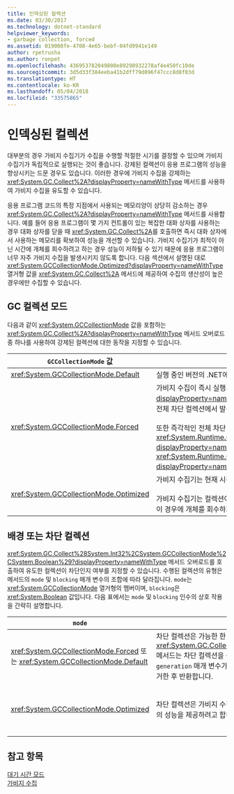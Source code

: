 ```yaml
---
title: 인덱싱된 컬렉션
ms.date: 03/30/2017
ms.technology: dotnet-standard
helpviewer_keywords:
- garbage collection, forced
ms.assetid: 019008fe-4708-4e65-bebf-04fd9941e149
author: rpetrusha
ms.author: ronpet
ms.openlocfilehash: 436953782049800e89298932278af4e450fc10de
ms.sourcegitcommit: 3d5d33f384eeba41b2dff79d096f47ccc8d8f03d
ms.translationtype: HT
ms.contentlocale: ko-KR
ms.lasthandoff: 05/04/2018
ms.locfileid: "33575865"
---
```

# <a name="induced-collections"></a>인덱싱된 컬렉션
대부분의 경우 가비지 수집기가 수집을 수행할 적절한 시기를 결정할 수 있으며 가비지 수집기가 독립적으로 실행되는 것이 좋습니다. 강제된 컬렉션이 응용 프로그램의 성능을 향상시키는 드문 경우도 있습니다. 이러한 경우에 가비지 수집을 강제하는 <xref:System.GC.Collect%2A?displayProperty=nameWithType> 메서드를 사용하여 가비지 수집을 유도할 수 있습니다.  
  
 응용 프로그램 코드의 특정 지점에서 사용되는 메모리양이 상당히 감소하는 경우 <xref:System.GC.Collect%2A?displayProperty=nameWithType> 메서드를 사용합니다. 예를 들어 응용 프로그램이 몇 가지 컨트롤이 있는 복잡한 대화 상자를 사용하는 경우 대화 상자를 닫을 때 <xref:System.GC.Collect%2A>를 호출하면 즉시 대화 상자에서 사용하는 메모리를 확보하여 성능을 개선할 수 있습니다. 가비지 수집기가 최적이 아닌 시간에 개체를 회수하려고 하는 경우 성능이 저하될 수 있기 때문에 응용 프로그램이 너무 자주 가비지 수집을 발생시키지 않도록 합니다. 다음 섹션에서 설명된 대로 <xref:System.GCCollectionMode.Optimized?displayProperty=nameWithType> 열거형 값을 <xref:System.GC.Collect%2A> 메서드에 제공하여 수집의 생산성이 높은 경우에만 수집할 수 있습니다.  
  
## <a name="gc-collection-mode"></a>GC 컬렉션 모드  
 다음과 같이 <xref:System.GCCollectionMode> 값을 포함하는 <xref:System.GC.Collect%2A?displayProperty=nameWithType> 메서드 오버로드 중 하나를 사용하여 강제된 컬렉션에 대한 동작을 지정할 수 있습니다.  
  
|`GCCollectionMode` 값|설명|  
|------------------------------|-----------------|  
|<xref:System.GCCollectionMode.Default>|실행 중인 버전의 .NET에 대한 기본 가비지 수집 설정을 사용합니다.|  
|<xref:System.GCCollectionMode.Forced>|가비지 수집이 즉시 실행되도록 강제합니다. 이는 <xref:System.GC.Collect?displayProperty=nameWithType> 오버로드를 호출하는 것과 같습니다. 모든 세대의 전체 차단 컬렉션에서 발생합니다.<br /><br /> 또한 즉각적인 전체 차단 가비지 수집을 적용하기 전에 <xref:System.Runtime.GCSettings.LargeObjectHeapCompactionMode%2A?displayProperty=nameWithType> 속성을 <xref:System.Runtime.GCLargeObjectHeapCompactionMode.CompactOnce?displayProperty=nameWithType>로 설정하여 대형 개체 힙을 압축할 수 있습니다.|  
|<xref:System.GCCollectionMode.Optimized>|가비지 수집기는 현재 시간이 개체를 회수하기 위한 최적 시간인지 확인할 수 있습니다.<br /><br /> 가비지 수집기는 컬렉션이 정당화될 만큼 생산적이지 않다는 것을 결정할 수 있습니다. 이 경우에 개체를 회수하지 않고 반환합니다.|  
  
## <a name="background-or-blocking-collections"></a>배경 또는 차단 컬렉션  
 <xref:System.GC.Collect%28System.Int32%2CSystem.GCCollectionMode%2CSystem.Boolean%29?displayProperty=nameWithType> 메서드 오버로드를 호출하여 유도한 컬렉션이 차단인지 여부를 지정할 수 있습니다. 수행된 컬렉션의 유형은 메서드의 `mode` 및 `blocking` 매개 변수의 조합에 따라 달라집니다. `mode`는 <xref:System.GCCollectionMode> 열거형의 멤버이며, `blocking`은 <xref:System.Boolean> 값입니다. 다음 표에서는 `mode` 및 `blocking` 인수의 상호 작용을 간략히 설명합니다.  
  
|`mode`|`blocking` = `true`|`blocking` = `false`|  
|------------|--------------------------|---------------------------|  
|<xref:System.GCCollectionMode.Forced> 또는 <xref:System.GCCollectionMode.Default>|차단 컬렉션은 가능한 한 빨리 수행됩니다. 백그라운드 컬렉션이 진행 중이고 세대가 0 또는 1인 경우 <xref:System.GC.Collect%28System.Int32%2CSystem.GCCollectionMode%2CSystem.Boolean%29> 메서드는 차단 컬렉션을 즉시 트리거하고 컬렉션이 완료될 때 반환합니다. 백그라운드 컬렉션이 진행 중이고 `generation` 매개 변수가 2인 경우 메서드는 백그라운드 컬렉션이 완료될 때까지 대기하고 세대 2 컬렉션을 트리거한 후 반환합니다.|컬렉션은 가능한 한 빨리 수행됩니다. <xref:System.GC.Collect%28System.Int32%2CSystem.GCCollectionMode%2CSystem.Boolean%29> 메서드는 백그라운드 컬렉션을 요청하지만 이 작업이 항상 수행되지는 않으며 상황에 따라 차단 컬렉션이 계속 수행될 수도 있습니다. 백그라운드 컬렉션이 이미 진행 중인 경우 메서드가 즉시 반환됩니다.|  
|<xref:System.GCCollectionMode.Optimized>|차단 컬렉션은 가비지 수집기의 상태와 `generation` 매개 변수에 따라 수행될 수 있습니다. 가비지 수집기는 최적의 성능을 제공하려고 합니다.|가비지 수집기의 상태에 따라 컬렉션이 수행될 수 있습니다. <xref:System.GC.Collect%28System.Int32%2CSystem.GCCollectionMode%2CSystem.Boolean%29> 메서드는 백그라운드 컬렉션을 요청하지만 이 작업이 항상 수행되지는 않으며 상황에 따라 차단 컬렉션이 계속 수행될 수도 있습니다. 가비지 수집기는 최적의 성능을 제공하려고 합니다. 백그라운드 컬렉션이 이미 진행 중인 경우 메서드가 즉시 반환됩니다.|  
  
## <a name="see-also"></a>참고 항목  
 [대기 시간 모드](../../../docs/standard/garbage-collection/latency.md)  
 [가비지 수집](../../../docs/standard/garbage-collection/index.md)

